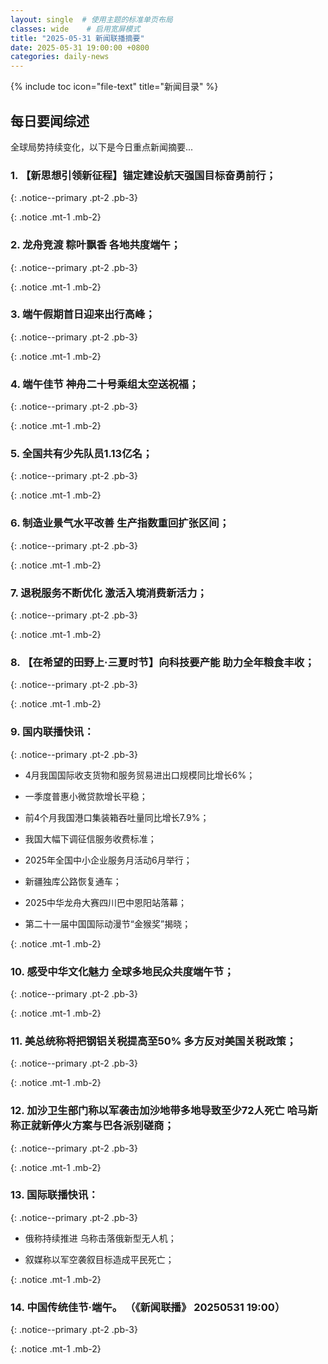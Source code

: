 ```yaml
---
layout: single  # 使用主题的标准单页布局
classes: wide    # 启用宽屏模式
title: "2025-05-31 新闻联播摘要"
date: 2025-05-31 19:00:00 +0800
categories: daily-news
---
```


{% include toc icon="file-text" title="新闻目录" %}
   
## 每日要闻综述

全球局势持续变化，以下是今日重点新闻摘要...

### 1. 【新思想引领新征程】锚定建设航天强国目标奋勇前行； 

{: .notice--primary .pt-2 .pb-3}

{: .notice .mt-1 .mb-2}

### 2. 龙舟竞渡 粽叶飘香 各地共度端午； 

{: .notice--primary .pt-2 .pb-3}

{: .notice .mt-1 .mb-2}

### 3. 端午假期首日迎来出行高峰； 

{: .notice--primary .pt-2 .pb-3}

{: .notice .mt-1 .mb-2}

### 4. 端午佳节 神舟二十号乘组太空送祝福； 

{: .notice--primary .pt-2 .pb-3}

{: .notice .mt-1 .mb-2}

### 5. 全国共有少先队员1.13亿名； 

{: .notice--primary .pt-2 .pb-3}

{: .notice .mt-1 .mb-2}

### 6. 制造业景气水平改善 生产指数重回扩张区间； 

{: .notice--primary .pt-2 .pb-3}

{: .notice .mt-1 .mb-2}

### 7. 退税服务不断优化 激活入境消费新活力； 

{: .notice--primary .pt-2 .pb-3}

{: .notice .mt-1 .mb-2}

### 8. 【在希望的田野上·三夏时节】向科技要产能 助力全年粮食丰收； 

{: .notice--primary .pt-2 .pb-3}

{: .notice .mt-1 .mb-2}

### 9. 国内联播快讯： 

{: .notice--primary .pt-2 .pb-3}

- 4月我国国际收支货物和服务贸易进出口规模同比增长6%；

- 一季度普惠小微贷款增长平稳；

- 前4个月我国港口集装箱吞吐量同比增长7.9%；

- 我国大幅下调征信服务收费标准；

- 2025年全国中小企业服务月活动6月举行；

- 新疆独库公路恢复通车；

- 2025中华龙舟大赛四川巴中恩阳站落幕；

- 第二十一届中国国际动漫节“金猴奖”揭晓；

{: .notice .mt-1 .mb-2}

### 10. 感受中华文化魅力 全球多地民众共度端午节； 

{: .notice--primary .pt-2 .pb-3}

{: .notice .mt-1 .mb-2}

### 11. 美总统称将把钢铝关税提高至50% 多方反对美国关税政策； 

{: .notice--primary .pt-2 .pb-3}

{: .notice .mt-1 .mb-2}

### 12. 加沙卫生部门称以军袭击加沙地带多地导致至少72人死亡 哈马斯称正就新停火方案与巴各派别磋商； 

{: .notice--primary .pt-2 .pb-3}

{: .notice .mt-1 .mb-2}

### 13. 国际联播快讯： 

{: .notice--primary .pt-2 .pb-3}

- 俄称持续推进 乌称击落俄新型无人机；

- 叙媒称以军空袭叙目标造成平民死亡；

{: .notice .mt-1 .mb-2}

### 14. 中国传统佳节·端午。 （《新闻联播》 20250531 19:00） 

{: .notice--primary .pt-2 .pb-3}

{: .notice .mt-1 .mb-2}